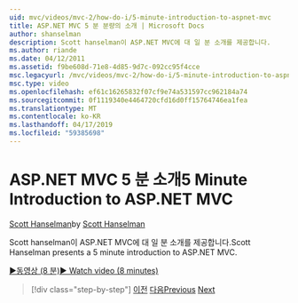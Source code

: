 ```yaml
---
uid: mvc/videos/mvc-2/how-do-i/5-minute-introduction-to-aspnet-mvc
title: ASP.NET MVC 5 분 분량의 소개 | Microsoft Docs
author: shanselman
description: Scott hanselman이 ASP.NET MVC에 대 일 분 소개를 제공합니다.
ms.author: riande
ms.date: 04/12/2011
ms.assetid: f9be608d-71e8-4d85-9d7c-092cc95f4cce
msc.legacyurl: /mvc/videos/mvc-2/how-do-i/5-minute-introduction-to-aspnet-mvc
msc.type: video
ms.openlocfilehash: ef61c16265832f07cf9e74a531597cc962184a74
ms.sourcegitcommit: 0f1119340e4464720cfd16d0ff15764746ea1fea
ms.translationtype: MT
ms.contentlocale: ko-KR
ms.lasthandoff: 04/17/2019
ms.locfileid: "59385698"
---
```

# <a name="5-minute-introduction-to-aspnet-mvc"></a><span data-ttu-id="9f607-103">ASP.NET MVC 5 분 소개</span><span class="sxs-lookup"><span data-stu-id="9f607-103">5 Minute Introduction to ASP.NET MVC</span></span>

<span data-ttu-id="9f607-104">[Scott Hanselman](https://github.com/shanselman)</span><span class="sxs-lookup"><span data-stu-id="9f607-104">by [Scott Hanselman](https://github.com/shanselman)</span></span>

<span data-ttu-id="9f607-105">Scott hanselman이 ASP.NET MVC에 대 일 분 소개를 제공합니다.</span><span class="sxs-lookup"><span data-stu-id="9f607-105">Scott Hanselman presents a 5 minute introduction to ASP.NET MVC.</span></span>

[<span data-ttu-id="9f607-106">&#9654;동영상 (8 분)</span><span class="sxs-lookup"><span data-stu-id="9f607-106">&#9654; Watch video (8 minutes)</span></span>](https://channel9.msdn.com/Blogs/ASP-NET-Site-Videos/5-minute-introduction-to-aspnet-mvc)

> [!div class="step-by-step"]
> <span data-ttu-id="9f607-107">[이전](aspnet-mvc-2-render-action.md)
> [다음](how-to-best-learn-asp-net-mvc.md)</span><span class="sxs-lookup"><span data-stu-id="9f607-107">[Previous](aspnet-mvc-2-render-action.md)
[Next](how-to-best-learn-asp-net-mvc.md)</span></span>
